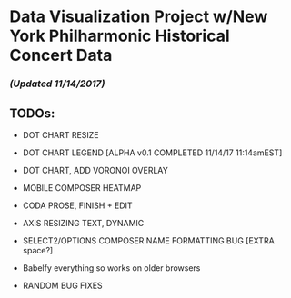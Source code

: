# Data Visualization Project w/New York Philharmonic Historical Concert Data


### _(Updated 11/14/2017)_

## TODOs: 

* DOT CHART RESIZE
* DOT CHART LEGEND [ALPHA v0.1 COMPLETED 11/14/17 11:14amEST]
* DOT CHART, ADD VORONOI OVERLAY
* MOBILE COMPOSER HEATMAP
* CODA PROSE, FINISH + EDIT
* AXIS RESIZING TEXT, DYNAMIC
* SELECT2/OPTIONS COMPOSER NAME FORMATTING BUG [EXTRA space?]
* Babelfy everything so works on older browsers

* RANDOM BUG FIXES









